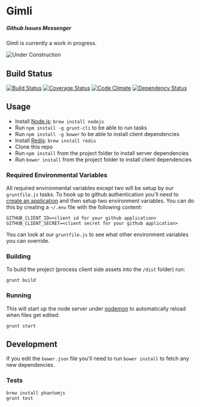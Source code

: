 # Gimli
##### Github Issues Messenger

Gimli is currently a work in progress.

![Under Construction](http://png-3.findicons.com/files/icons/990/vistaico_toolbar/256/under_construction.png)

## Build Status

[![Build Status](https://travis-ci.org/legitco/gimli.png?branch=develop)](https://travis-ci.org/legitco/gimli)
[![Coverage Status](https://coveralls.io/repos/legitco/gimli/badge.png?branch=develop)](https://coveralls.io/r/legitco/gimli?branch=develop)
[![Code Climate](https://codeclimate.com/github/legitco/gimli.png)](https://codeclimate.com/github/legitco/gimli)
[![Dependency Status](https://david-dm.org/legitco/gimli.png)](https://david-dm.org/legitco/gimli)

## Usage

* Install [Node.js](http://nodejs.org/): `brew install nodejs`
* Run `npm install -g grunt-cli` to be able to run tasks
* Run `npm install -g bower` to be able to install client dependencies
* Install [Redis](http://redis.io/): `brew install redis`
* Clone this repo
* Run `npm install` from the project folder to install server dependencies
* Run `bower install` from the project folder to install client dependencies

### Required Environmental Variables

All required environmental variables except two will be setup by our
`gruntfile.js` tasks. To hook up to github authentication you'll need to
[create an application](https://github.com/settings/applications) and then setup
two environment variables. You can do this by creating a `~/.env` file with the
following content:

    GITHUB_CLIENT_ID=<client id for your github application>
    GITHUB_CLIENT_SECRET=<client secret for your github application>

You can look at our `gruntfile.js` to see what other environment variables you
can override.

### Building

To build the project (process client side assets into the `/dist` folder) run:

    grunt build

### Running

This will start up the node server under [nodemon](http://nodemon.io/) to
automatically reload when files get edited:

    grunt start

## Development

If you edit the `bower.json` file you'll need to run `bower install` to fetch
any new dependencies.

### Tests

    brew install phantomjs
    grunt test

